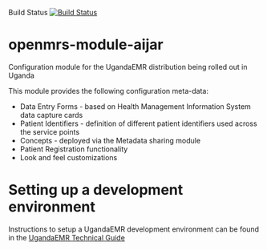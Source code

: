 Build Status [![Build Status](https://travis-ci.org/METS-Programme/openmrs-module-aijar.svg?branch=master)](https://travis-ci.org/METS-Programme/openmrs-module-aijar)

# openmrs-module-aijar
Configuration module for the UgandaEMR distribution being rolled out in Uganda

This module provides the following configuration meta-data:
* Data Entry Forms - based on Health Management Information System data capture cards
* Patient Identifiers - definition of different patient identifiers used across the service points
* Concepts - deployed via the Metadata sharing module
* Patient Registration functionality
* Look and feel customizations

# Setting up a development environment 
Instructions to setup a UgandaEMR development environment can be found in the [UgandaEMR Technical Guide](https://mets-programme.gitbooks.io/ugandaemr-technical-guide/content/setup-dev-environment.html "UgandaEMR Technical Guide")



